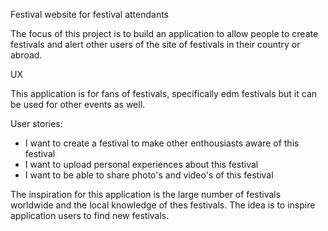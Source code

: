 Festival website for festival attendants

The focus of this project is to build an application to allow people to create
festivals and alert other users of the site of festivals in their country or abroad.

UX

This application is for fans of festivals, specifically edm festivals but it can
be used for other events as well.

User stories:
- I want to create a festival to make other enthousiasts aware of this festival
- I want to upload personal experiences about this festival
- I want to be able to share photo's and video's of this festival

The inspiration for this application is the large number of festivals worldwide
and the local knowledge of thes festivals. The idea is to inspire application users
to find new festivals.
